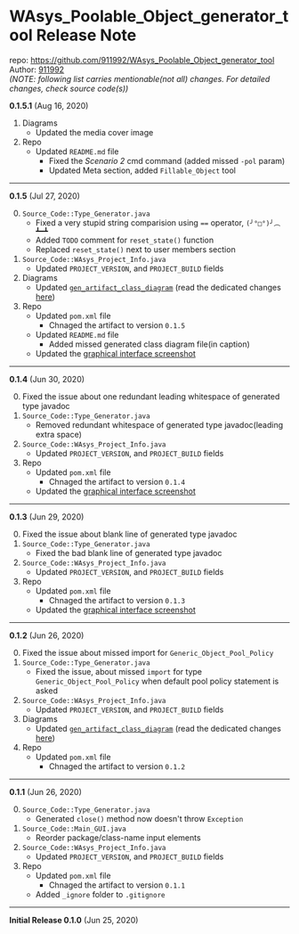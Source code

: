 # WAsys_Poolable_Object_generator_tool Release Note

repo: https://github.com/911992/WAsys_Poolable_Object_generator_tool  
Author: [911992](https://github.com/911992)  
*(NOTE: following list carries mentionable(not all) changes. For detailed changes, check source code(s))*  

**0.1.5.1** (Aug 16, 2020) 
1. Diagrams
    * Updated the media cover image
0. Repo
    * Updated `README.md` file
        * Fixed the *Scenario 2* cmd command (added missed `-pol` param)
        * Updated Meta section, added `Fillable_Object` tool

<hr/>

**0.1.5** (Jul 27, 2020) 

0. `Source_Code::Type_Generator.java`  
    * Fixed a very stupid string comparision using `==` operator, `(╯°□°)╯︵ ┻━┻`
    * Added `TODO` comment for `reset_state()` function
    * Replaced `reset_state()` next to user members section
1. `Source_Code::WAsys_Project_Info.java`
    * Updated `PROJECT_VERSION`, and `PROJECT_BUILD` fields
2. Diagrams
    * Updated [`gen_artifact_class_diagram`](./_docs/_diagrams/gen_artifact_class_diagram.svg) (read the dedicated changes [here](./_docs/_diagrams/gen_artifact_class_diagram_release_note.md))
3. Repo
    * Updated `pom.xml` file
        * Chnaged the artifact to version `0.1.5`        
    * Updated `README.md` file
        * Added missed generated class diagram file(in caption)
    * Updated the [graphical interface screenshot](./_docs/_images/graphical_interface_sample.png)

<hr/>

**0.1.4** (Jun 30, 2020) 

0. Fixed the issue about one redundant leading whitespace of generated type javadoc
1. `Source_Code::Type_Generator.java`  
    * Removed redundant whitespace of generated type javadoc(leading extra space)  
2. `Source_Code::WAsys_Project_Info.java`
    * Updated `PROJECT_VERSION`, and `PROJECT_BUILD` fields
3. Repo
    * Updated `pom.xml` file
        * Chnaged the artifact to version `0.1.4`
    * Updated the [graphical interface screenshot](./_docs/_images/graphical_interface_sample.png)

<hr/>

**0.1.3** (Jun 29, 2020) 

0. Fixed the issue about blank line of generated type javadoc
1. `Source_Code::Type_Generator.java`  
    * Fixed the bad blank line of generated type javadoc
2. `Source_Code::WAsys_Project_Info.java`
    * Updated `PROJECT_VERSION`, and `PROJECT_BUILD` fields
3. Repo
    * Updated `pom.xml` file
        * Chnaged the artifact to version `0.1.3`
    * Updated the [graphical interface screenshot](./_docs/_images/graphical_interface_sample.png)

<hr/>

**0.1.2** (Jun 26, 2020) 

0. Fixed the issue about missed import for `Generic_Object_Pool_Policy`
1. `Source_Code::Type_Generator.java`  
    * Fixed the issue, about missed `import` for type `Generic_Object_Pool_Policy` when default pool policy statement is asked
2. `Source_Code::WAsys_Project_Info.java`
    * Updated `PROJECT_VERSION`, and `PROJECT_BUILD` fields
3. Diagrams
    * Updated [`gen_artifact_class_diagram`](./_docs/_diagrams/gen_artifact_class_diagram.svg) (read the dedicated changes [here](./_docs/_diagrams/gen_artifact_class_diagram_release_note.md))
4. Repo
    * Updated `pom.xml` file
        * Chnaged the artifact to version `0.1.2`

<hr/>

**0.1.1** (Jun 26, 2020) 

0. `Source_Code::Type_Generator.java`  
    * Generated `close()` method now doesn't throw `Exception`  
1. `Source_Code::Main_GUI.java`  
    * Reorder package/class-name input elements  
2. `Source_Code::WAsys_Project_Info.java`
    * Updated `PROJECT_VERSION`, and `PROJECT_BUILD` fields
3. Repo
    * Updated `pom.xml` file
        * Chnaged the artifact to version `0.1.1`
    * Added `_ignore` folder to `.gitignore`


<hr/>

**Initial Release 0.1.0** (Jun 25, 2020)